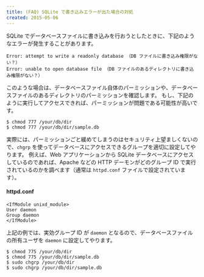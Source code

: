 ```yaml
---
title: (FAQ) SQLite で書き込みエラーが出た場合の対処
created: 2015-05-06
---
```


SQLite でデータベースファイルに書き込みを行おうとしたときに、下記のようなエラーが発生することがあります。

~~~
Error: attempt to write a readonly database （DB ファイルに書き込み権限がない？）
Error: unable to open database file （DB ファイルのあるディレクトリに書き込み権限がない？）
~~~

このような場合は、データベースファイル自体のパーミッションや、データベースファイルのあるディレクトリのパーミッションを確認します。
もし、下記のように実行してアクセスできれば、パーミッションが問題である可能性が高いです。

~~~
$ chmod 777 /your/db/dir
$ chmod 777 /your/db/dir/sample.db
~~~

実際には、パーミッションごと緩めてしまうのはセキュリティ上望ましくないので、`chgrp` を使ってデータベースにアクセスできるグループを適切に設定してやります。
例えば、Web アプリケーションから SQLite データベースにアクセスしているのであれば、Apache などの HTTP デーモンがどのグループ ID で実行されているのかを調べます（通常は `httpd.conf` ファイルで設定されています）。

#### httpd.conf

~~~
<IfModule unixd_module>
User daemon
Group daemon
</IfModule>
~~~

上記の例では、実効グループ ID が `daemon` となるので、データベースファイルの所有ユーザを `daemon` に設定してやります。

~~~
$ chmod 775 /your/db/dir
$ chmod 775 /your/db/dir/sample.db
$ sudo chgrp /your/db/dir
$ sudo chgrp /your/db/dir/sample.db
~~~

